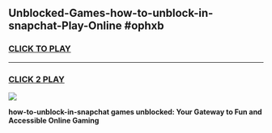
## Unblocked-Games-how-to-unblock-in-snapchat-Play-Online #ophxb
<h3>
<a href="https://news.freeplayer.one?title=how-to-unblock-in-snapchat&ref=3">CLICK TO PLAY</a></h3>
<hr>

<h3>
<a href="https://news.freeplayer.one?title=how-to-unblock-in-snapchat&ref=3">CLICK 2 PLAY</a>
  
</h3>

<a href="https://news.freeplayer.one?title=how-to-unblock-in-snapchat&ref=3"><img src="https://clearcache.store/games.png"></a>


**how-to-unblock-in-snapchat games unblocked: Your Gateway to Fun and Accessible Online Gaming**
